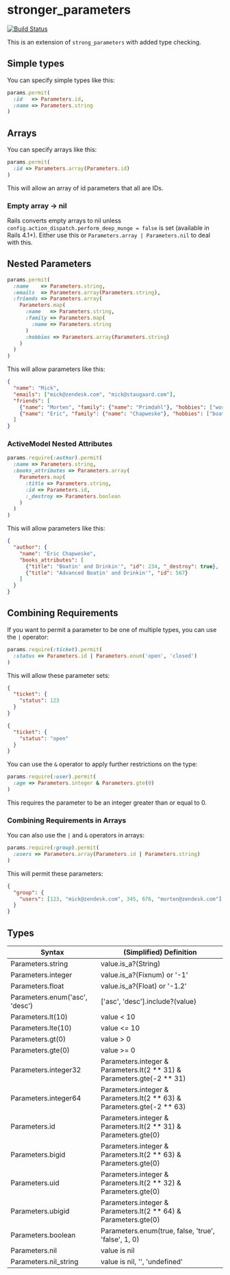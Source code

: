 # stronger_parameters
[![Build Status](https://travis-ci.org/zendesk/stronger_parameters.svg?branch=master)](https://travis-ci.org/zendesk/stronger_parameters)

This is an extension of `strong_parameters` with added type checking.

## Simple types
You can specify simple types like this:

```ruby
params.permit(
  :id   => Parameters.id,
  :name => Parameters.string
)
```

## Arrays
You can specify arrays like this:

```ruby
params.permit(
  :id => Parameters.array(Parameters.id)
)
```

This will allow an array of id parameters that all are IDs.

### Empty array -> nil
Rails converts empty arrays to nil unless `config.action_dispatch.perform_deep_munge = false` is set
(available in Rails 4.1+). Either use this or `Parameters.array | Parameters.nil` to deal with this.

## Nested Parameters

```ruby
params.permit(
  :name    => Parameters.string,
  :emails  => Parameters.array(Parameters.string),
  :friends => Parameters.array(
    Parameters.map(
      :name   => Parameters.string,
      :family => Parameters.map(
        :name => Parameters.string
      )
      :hobbies => Parameters.array(Parameters.string)
    )
  )
)
```

This will allow parameters like this:

```json
{
  "name": "Mick",
  "emails": ["mick@zendesk.com", "mick@staugaard.com"],
  "friends": [
    {"name": "Morten", "family": {"name": "Primdahl"}, "hobbies": ["work", "art"]},
    {"name": "Eric", "family": {"name": "Chapweske"}, "hobbies": ["boating", "whiskey"]}
  ]
}
```

### ActiveModel Nested Attributes

```ruby
params.require(:author).permit(
  :name => Parameters.string,
  :books_attributes => Parameters.array(
    Parameters.map(
      :title => Parameters.string,
      :id => Parameters.id,
      :_destroy => Parameters.boolean
    )
  )
)
```

This will allow parameters like this:

```json
{
  "author": {
    "name": "Eric Chapweske",
    "books_attributes": [
      {"title": "Boatin' and Drinkin'", "id": 234, "_destroy": true},
      {"title": "Advanced Boatin' and Drinkin'", "id": 567}
    ]
  }
}
```

## Combining Requirements

If you want to permit a parameter to be one of multiple types, you can use the `|` operator:

```ruby
params.require(:ticket).permit(
  :status => Parameters.id | Parameters.enum('open', 'closed')
)
```

This will allow these parameter sets:

```json
{
  "ticket": {
    "status": 123
  }
}
```
```json
{
  "ticket": {
    "status": "open"
  }
}
```

You can use the `&` operator to apply further restrictions on the type:

```ruby
params.require(:user).permit(
  :age => Parameters.integer & Parameters.gte(0)
)
```

This requires the parameter to be an integer greater than or equal to 0.

### Combining Requirements in Arrays

You can also use the `|` and `&` operators in arrays:

```ruby
params.require(:group).permit(
  :users => Parameters.array(Parameters.id | Parameters.string)
)
```

This will permit these parameters:
```json
{
  "group": {
    "users": [123, "mick@zendesk.com", 345, 676, "morten@zendesk.com"]
  }
}
```

## Types

| Syntax                         | (Simplified) Definition                                                 |
|--------------------------------|-------------------------------------------------------------------------|
| Parameters.string              | value.is_a?(String)                                                     |
| Parameters.integer             | value.is_a?(Fixnum) or '-1'                                             |
| Parameters.float               | value.is_a?(Float)  or '-1.2'                                           |
| Parameters.enum('asc', 'desc') | ['asc', 'desc'].include?(value)                                         |
| Parameters.lt(10)              | value < 10                                                              |
| Parameters.lte(10)             | value <= 10                                                             |
| Parameters.gt(0)               | value > 0                                                               |
| Parameters.gte(0)              | value >= 0                                                              |
| Parameters.integer32           | Parameters.integer & Parameters.lt(2 ** 31) & Parameters.gte(-2 ** 31)  |
| Parameters.integer64           | Parameters.integer & Parameters.lt(2 ** 63) & Parameters.gte(-2 ** 63)  |
| Parameters.id                  | Parameters.integer & Parameters.lt(2 ** 31) & Parameters.gte(0)         |
| Parameters.bigid               | Parameters.integer & Parameters.lt(2 ** 63) & Parameters.gte(0)         |
| Parameters.uid                 | Parameters.integer & Parameters.lt(2 ** 32) & Parameters.gte(0)         |
| Parameters.ubigid              | Parameters.integer & Parameters.lt(2 ** 64) & Parameters.gte(0)         |
| Parameters.boolean             | Parameters.enum(true, false, 'true', 'false', 1, 0)                     |
| Parameters.nil                 | value is nil                                                            |
| Parameters.nil_string          | value is nil, '', 'undefined'                                           |
